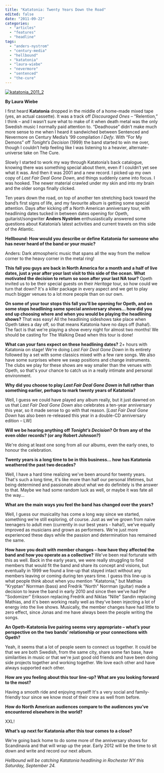 ```yaml
---
title: "Katatonia: Twenty Years Down the Road"
edited: false
date: "2011-09-22"
categories:
  - "articles"
  - "features"
  - "headline"
tags:
  - "anders-nystrom"
  - "century-media"
  - "hellbound"
  - "katatonia"
  - "laura-wiebe"
  - "nevermore"
  - "sentenced"
  - "the-cure"
---
```


[![](http://www.hellbound.ca/wp-content/uploads/2011/09/katatonia_2011_2-590x393.jpg "katatonia_2011_2")](http://www.hellbound.ca/wp-content/uploads/2011/09/katatonia_2011_2.jpg)

**By Laura Wiebe**

I first heard **Katatonia** dropped in the middle of a home-made mixed tape (yes, an actual cassette). It was a track off _Discouraged Ones_ – “Relention,” I think – and I wasn’t sure what to make of it when death metal was the only Swedish music I normally paid attention to. “Deadhouse” didn’t make much more sense to me when I heard it sandwiched between Sentenced and Nevermore on Century Media’s ’99 compilation _I Defy_. With “For My Demons” off _Tonight’s Decision_ (1999) the band started to win me over, though I couldn’t help feeling like I was listening to a heavier, alternate-universe take on The Cure.

Slowly I started to work my way through Katatonia’s back catalogue, knowing there was something special about them, even if I couldn’t yet see what it was. And then it was 2001 and a new record. I picked up my own copy of _Last Fair Deal Gone Down_, and things suddenly came into focus. I was hooked. The newer material crawled under my skin and into my brain and the older songs finally clicked.

Ten years down the road, on top of another ten stretching back toward the band’s first signs of life, and my favourite album is getting some special attention. Days after kicking off a North American anniversary tour, with headlining dates tucked in between dates opening for Opeth, guitarist/songwriter **Anders Nyström** enthusiastically answered some questions about Katatonia’s latest activities and current travels on this side of the Atlantic.

**Hellbound: How would you describe or define Katatonia for someone who has never heard of the band or your music?**

Anders: Dark atmospheric music that spans all the way from the mellow corner to the heavy corner in the metal ring!

**This fall you guys are back in North America for a month and a half of live dates, just a year after your last visit to this side of the ocean. What motivated the decision to return so soon after your last NA tour?** Opeth invited us to be their special guests on their _Heritage_ tour, so how could we turn that down? It's a killer package in every aspect and we get to play much bigger venues to a lot more people than on our own.

**On some of your tour stops this fall you’ll be opening for Opeth, and on some stops headlining some special anniversary shows… how did you end up choosing where and when you would be playing the headlining shows?** That was easy! All the headlining sideshows take place when Opeth takes a day off, so that means Katatonia have no days off (haha!). The fact is that we're playing a show every night for almost two months! We should be casting for The Walking Dead when this tour is done!

**What can your fans expect on these headlining dates?** 2+ hours with Katatonia on stage! We're doing _Last Fair Deal Gone Down_ in its entirety followed by a set with some classics mixed with a few rare songs. We also have some surprises where we swap positions and change instruments. The clubs we play for these shows are way smaller than the venues with Opeth, so that's your chance to catch us in a really intimate and personal environment.

**Why did you choose to play _Last Fair Deal Gone Down_ in full rather than something earlier, perhaps to mark twenty years of Katatonia?**

Well, I guess we could have played any album really, but it just dawned on us that _Last Fair Deal Gone Down_ also celebrates a ten-year anniversary this year, so it made sense to go with that reason. \[_Last Fair Deal Gone Down_ has also been re-released this year in a double-CD anniversary edition – LW\]

**Will we be hearing anything off _Tonight’s Decision_? Or from any of the even older records? (or any Robert Johnson?)**

We're doing at least one song from all our albums, even the early ones, to honour the celebration.

**Twenty years is a long time to be in this business… how has Katatonia weathered the past two decades?**

Well, I have a hard time realizing we've been around for twenty years. That's such a long time, it's like more than half our personal lifetimes, but being determined and passionate about what we do definitely is the answer to that. Maybe we had some random luck as well, or maybe it was fate all the way…

**What are the main ways you feel the band has changed over the years?**

Well, I guess our musicality has come a long way since we started, something we're still exploring, of course. Just as we've grown from naive teenagers to adult men (currently in our best years - haha!), we've equally improved as musicians and grown as performers. We're just more experienced these days while the passion and determination has remained the same.

**How have you dealt with member changes – how have they affected the band and how you operate as a collective?** We've been real fortunate with this as well. Back in the early years, we were really struggling to find members that would fit the band and share its concept and visions, but eventually in 1999 we found a line-up that stayed intact without any members leaving or coming during ten years time. I guess this line-up is what people think about when you mention "Katatonia," but Mathias "Kryptan" Norrman (bass) and Fredrik "North" Norrman (guitar) made a decision to leave the band in early 2010 and since then we've had Per "Sodomizer" Eriksson replacing Fredrik and Niklas "Nille" Sandin replacing Mathias, and it's been working really well as they've been injecting a lot of energy into the live shows. Musically, the member changes have had little to zero effect, since Jonas and me have always been the people writing the songs.

**An Opeth-Katatonia live pairing seems very appropriate – what’s your perspective on the two bands’ relationship or your connections with Opeth?**

Yeah, it seems that a lot of people seem to connect us together. It could be that we are both Swedish, from the same city, share some fan base, have similarities in music or that we're just good old friends and have been doing side projects together and working together. We love each other and have always supported each other.

**How are you feeling about this tour line-up? What are you looking forward to the most?**

Having a smooth ride and enjoying myself! It's a very social and family-friendly tour since we know most of their crew as well from before.

**How do North American audiences compare to the audiences you’ve encountered elsewhere in the world?**

XXL!

**What’s up next for Katatonia after this tour comes to a close?**

We're going back home to do some more of the anniversary shows for Scandinavia and that will wrap up the year. Early 2012 will be the time to sit down and write and record our next album.

_Hellbound will be catching Katatonia headlining in Rochester NY this Saturday, September 24._
